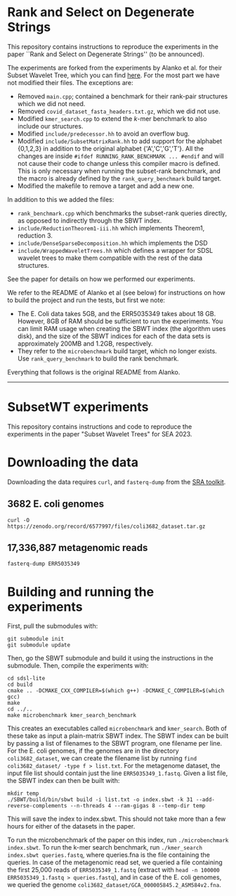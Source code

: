 # Rank and Select on Degenerate Strings

This repository contains instructions to reproduce the experiments in the paper ``Rank and Select on Degenerate Strings'' (to be announced). 

The experiments are forked from the experiments by Alanko et al. for their Subset Wavelet Tree, which you can find [here](https://github.com/jnalanko/SubsetWT-Experiments/tree/master). For the most part we have not modified their files. The exceptions are: 

- Removed `main.cpp`; contained a benchmark for their rank-pair structures which we did not need.
- Removed `covid_dataset_fasta_headers.txt.gz`, which we did not use. 
- Modified `kmer_search.cpp` to extend the $k$-mer benchmark to also include our structures.
- Modified `include/predecessor.hh` to avoid an overflow bug. 
- Modified `include/SubsetMatrixRank.hh` to add support for the alphabet {0,1,2,3} in addition to the original alphabet {'A','C','G','T'}. All the changes are inside
       `#ifdef RUNNING_RANK_BENCHMARK
        ...
        #endif`
and will not cause their code to change unless this compiler macro is defined. This is only necessary when running the subset-rank benchmark, and the macro is already defined by the `rank_query_benchmark` build target.
- Modified the makefile to remove a target and add a new one. 
 
In addition to this we added the files:
- `rank_benchmark.cpp` which benchmarks the subset-rank queries directly, as opposed to indirectly through the SBWT index.
- `include/ReductionTheorem1-iii.hh` which implements Theorem1, reduction 3. 
- `include/DenseSparseDecomposition.hh` which implements the DSD
- `include/WrappedWaveletTrees.hh` which defines a wrapper for SDSL wavelet trees to make them compatible with the rest of the data structures. 

See the paper for details on how we performed our experiments.


We refer to the README of Alanko et al (see below) for instructions on how to build the project and run the tests, but first we note: 

- The E. Coli data takes 5GB, and the ERR5035349 takes about 18 GB. However, 8GB of RAM should be sufficient to run the experiments. You can limit RAM usage when creating the SBWT index (the algorithm uses disk), and the size of the SBWT indices for each of the data sets is approximately 200MB and 1.2GB, respectively. 
- They refer to the `microbenchmark` build target, which no longer exists. Use `rank_query_benchmark` to build the rank benchmark. 


Everything that follows is the original README from Alanko.

---





# SubsetWT experiments

This repository contains instructions and code to reproduce the experiments in the paper "Subset Wavelet Trees" for SEA 2023.

# Downloading the data

Downloading the data requires `curl`, and `fasterq-dump` from the [SRA toolkit](https://hpc.nih.gov/apps/sratoolkit.html).

## 3682 E. coli genomes

```
curl -O https://zenodo.org/record/6577997/files/coli3682_dataset.tar.gz
```

## 17,336,887 metagenomic reads
```
fasterq-dump ERR5035349
```

# Building and running the experiments

First, pull the submodules with:

```
git submodule init
git submodule update
```

Then, go the SBWT submodule and build it using the instructions in the submodule. Then, compile the experiments with:

```
cd sdsl-lite
cd build
cmake .. -DCMAKE_CXX_COMPILER=$(which g++) -DCMAKE_C_COMPILER=$(which gcc)
make
cd ../..
make microbenchmark kmer_search_benchmark
```

This creates an executables called `microbenchmark` and `kmer_search`. Both of these take as input a plain-matrix SBWT index. The SBWT index can be built by passing a list of filenames to the SBWT program, one filename per line. For the E. coli genomes, if the genomes are in the directory `coli3682_dataset`, we can create the filename list by running `find coli3682_dataset/ -type f > list.txt`. For the metagenome dataset, the input file list should contain just the line `ERR5035349_1.fastq`. Given a list file, the SBWT index can then be built with:

```
mkdir temp
./SBWT/build/bin/sbwt build -i list.txt -o index.sbwt -k 31 --add-reverse-complements --n-threads 4 --ram-gigas 8 --temp-dir temp
```

This will save the index to index.sbwt. This should not take more than a few hours for either of the datasets in the paper.

To run the microbenchmark of the paper on this index, run `./microbenchmark index.sbwt`. To run the k-mer search benchmark, run `./kmer_search index.sbwt queries.fastq`, where queries.fna is the file containing the queries. In case of the metagenomic read set, we queried a file containing the first 25,000 reads of `ERR5035349_1.fastq` (extract with `head -n 100000 ERR5035349_1.fastq > queries.fastq`), and in case of the E. coli genomes, we queried the genome `coli3682_dataset/GCA_000005845.2_ASM584v2.fna`.



